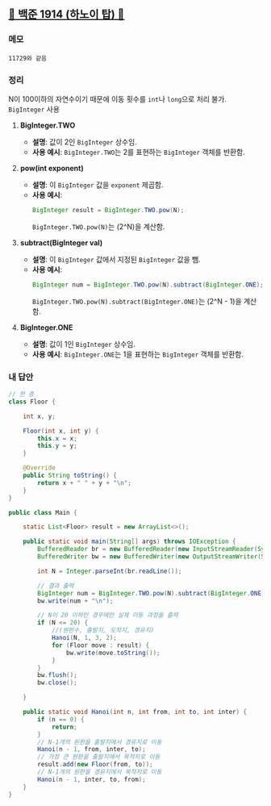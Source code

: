 ##  [💛 백준 1914 (하노이 탑) 💛](https://www.acmicpc.net/problem/1914)


### 메모
```
11729와 같음
```

### 정리
N이 100이하의 자연수이기 때문에 이동 횟수를 `int`나 `long`으로 처리 불가. `BigInteger` 사용

1. **BigInteger.TWO**
   - **설명**: 값이 2인 `BigInteger` 상수임.
   - **사용 예시**: `BigInteger.TWO`는 2를 표현하는 `BigInteger` 객체를 반환함.

2. **pow(int exponent)**
   - **설명**: 이 `BigInteger` 값을 `exponent` 제곱함.
   - **사용 예시**: 
     ```java
     BigInteger result = BigInteger.TWO.pow(N);
     ```
     `BigInteger.TWO.pow(N)`는 \(2^N\)을 계산함.

3. **subtract(BigInteger val)**
   - **설명**: 이 `BigInteger` 값에서 지정된 `BigInteger` 값을 뺌.
   - **사용 예시**: 
     ```java
     BigInteger num = BigInteger.TWO.pow(N).subtract(BigInteger.ONE);
     ```
     `BigInteger.TWO.pow(N).subtract(BigInteger.ONE)`는 \(2^N - 1\)을 계산함.

4. **BigInteger.ONE**
   - **설명**: 값이 1인 `BigInteger` 상수임.
   - **사용 예시**: `BigInteger.ONE`는 1을 표현하는 `BigInteger` 객체를 반환함.

### 내 답안
```java
// 한 층
class Floor {

    int x, y;

    Floor(int x, int y) {
        this.x = x;
        this.y = y;
    }

    @Override
    public String toString() {
        return x + " " + y + "\n";
    }
}

public class Main {

    static List<Floor> result = new ArrayList<>();

    public static void main(String[] args) throws IOException {
        BufferedReader br = new BufferedReader(new InputStreamReader(System.in));
        BufferedWriter bw = new BufferedWriter(new OutputStreamWriter(System.out));

        int N = Integer.parseInt(br.readLine());

        // 결과 출력
        BigInteger num = BigInteger.TWO.pow(N).subtract(BigInteger.ONE);
        bw.write(num + "\n");

        // N이 20 이하인 경우에만 실제 이동 과정을 출력
        if (N <= 20) {
            //(원판수, 출발지, 도착지, 경유지)
            Hanoi(N, 1, 3, 2);
            for (Floor move : result) {
                bw.write(move.toString());
            }
        }
        bw.flush();
        bw.close();

    }

    public static void Hanoi(int n, int from, int to, int inter) {
        if (n == 0) {
            return;
        }
        // N-1개의 원판을 출발지에서 경유지로 이동
        Hanoi(n - 1, from, inter, to);
        // 가장 큰 원판을 출발지에서 목적지로 이동
        result.add(new Floor(from, to));
        // N-1개의 원판을 경유지에서 목적지로 이동
        Hanoi(n - 1, inter, to, from);
    }
}

```
